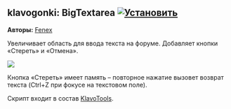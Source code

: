 ## klavogonki: BigTextarea [![Установить](http://s43.radikal.ru/i101/1406/15/25aa0cc99cf2.png)](https://github.com/voidmain02/KgScripts/raw/master/scripts/BigTextArea.user.js)
**Авторы:** [Fenex](http://klavogonki.ru/u/#/82885/)

Увеличивает область для ввода текста на форуме. Добавляет кнопки «Стереть» и «Отмена».

![](http://s020.radikal.ru/i716/1406/66/5cd606d40d00.png)

Кнопка «Стереть» имеет память – повторное нажатие вызовет возврат текста (Ctrl+Z при фокусе на текстовом поле).

Скрипт входит в состав [KlavoTools](https://chrome.google.com/webstore/detail/klavotools/gjfkpldhfcknofacejmlahofmcmhgpic).
